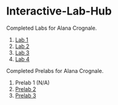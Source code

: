 # Interactive-Lab-Hub

Completed Labs for Alana Crognale.

1. [Lab 1](https://github.com/AlanaCrognale/IDD-Fa18-Lab1)
2. [Lab 2](https://github.com/AlanaCrognale/IDD-Fa19-Lab2)
3. [Lab 3](https://github.com/AlanaCrognale/IDD-Fa19-Lab3)
4. [Lab 4](https://github.com/AlanaCrognale/IDD-Fa19-Lab4)

Completed Prelabs for Alana Crognale.
1. Prelab 1 (N/A)
2. [Prelab 2](https://github.com/AlanaCrognale/Prelab-2)
3. [Prelab 3](https://github.com/AlanaCrognale/Prelab-3)
